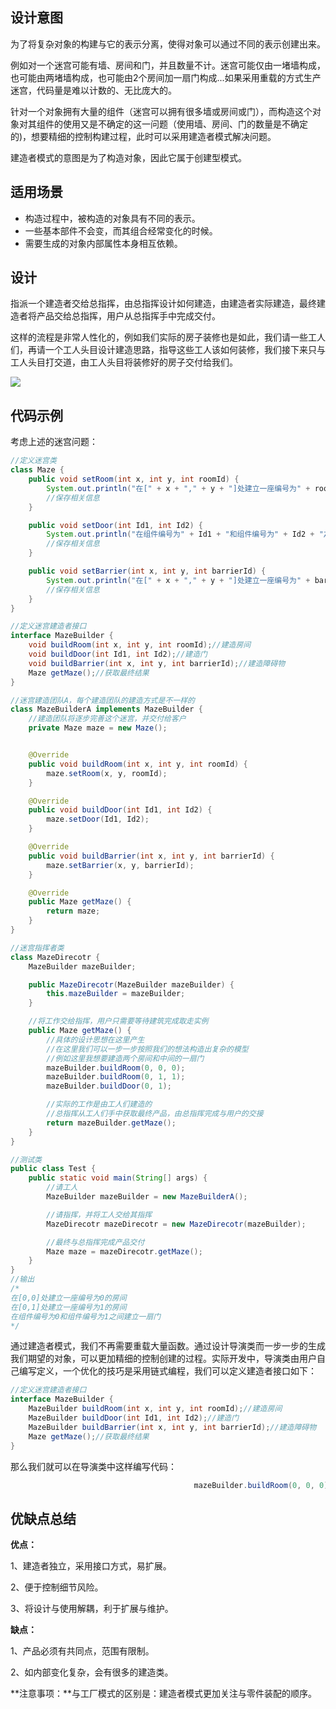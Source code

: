 ## 设计意图

为了将复杂对象的构建与它的表示分离，使得对象可以通过不同的表示创建出来。

例如对一个迷宫可能有墙、房间和门，并且数量不计。迷宫可能仅由一堵墙构成，也可能由两堵墙构成，也可能由2个房间加一扇门构成...如果采用重载的方式生产迷宫，代码量是难以计数的、无比庞大的。

针对一个对象拥有大量的组件（迷宫可以拥有很多墙或房间或门），而构造这个对象对其组件的使用又是不确定的这一问题（使用墙、房间、门的数量是不确定的)，想要精细的控制构建过程，此时可以采用建造者模式解决问题。

建造者模式的意图是为了构造对象，因此它属于创建型模式。

## 适用场景

- 构造过程中，被构造的对象具有不同的表示。
- 一些基本部件不会变，而其组合经常变化的时候。
- 需要生成的对象内部属性本身相互依赖。

## 设计

指派一个建造者交给总指挥，由总指挥设计如何建造，由建造者实际建造，最终建造者将产品交给总指挥，用户从总指挥手中完成交付。

这样的流程是非常人性化的，例如我们实际的房子装修也是如此，我们请一些工人们，再请一个工人头目设计建造思路，指导这些工人该如何装修，我们接下来只与工人头目打交道，由工人头目将装修好的房子交付给我们。

![](https://atts.w3cschool.cn/attachments/image/wk/javadesignpattern/builder-pattern-1.jpg)

## 代码示例

考虑上述的迷宫问题：

```java
//定义迷宫类
class Maze {
    public void setRoom(int x, int y, int roomId) {
        System.out.println("在[" + x + "," + y + "]处建立一座编号为" + roomId + "的房间");
        //保存相关信息
    }

    public void setDoor(int Id1, int Id2) {
        System.out.println("在组件编号为" + Id1 + "和组件编号为" + Id2 + "之间建立一扇门");
        //保存相关信息
    }

    public void setBarrier(int x, int y, int barrierId) {
        System.out.println("在[" + x + "," + y + "]处建立一座编号为" + barrierId + "的障碍物");
        //保存相关信息
    }
}

//定义迷宫建造者接口
interface MazeBuilder {
    void buildRoom(int x, int y, int roomId);//建造房间
    void buildDoor(int Id1, int Id2);//建造门
    void buildBarrier(int x, int y, int barrierId);//建造障碍物
    Maze getMaze();//获取最终结果
}

//迷宫建造团队A，每个建造团队的建造方式是不一样的
class MazeBuilderA implements MazeBuilder {
    //建造团队将逐步完善这个迷宫，并交付给客户
    private Maze maze = new Maze();


    @Override
    public void buildRoom(int x, int y, int roomId) {
        maze.setRoom(x, y, roomId);
    }

    @Override
    public void buildDoor(int Id1, int Id2) {
        maze.setDoor(Id1, Id2);
    }

    @Override
    public void buildBarrier(int x, int y, int barrierId) {
        maze.setBarrier(x, y, barrierId);
    }

    @Override
    public Maze getMaze() {
        return maze;
    }
}

//迷宫指挥者类
class MazeDirecotr {
    MazeBuilder mazeBuilder;

    public MazeDirecotr(MazeBuilder mazeBuilder) {
        this.mazeBuilder = mazeBuilder;
    }

    //将工作交给指挥，用户只需要等待建筑完成取走实例
    public Maze getMaze() {
        //具体的设计思想在这里产生
        //在这里我们可以一步一步按照我们的想法构造出复杂的模型
        //例如这里我想要建造两个房间和中间的一扇门
        mazeBuilder.buildRoom(0, 0, 0);
        mazeBuilder.buildRoom(0, 1, 1);
        mazeBuilder.buildDoor(0, 1);

        //实际的工作是由工人们建造的
        //总指挥从工人们手中获取最终产品，由总指挥完成与用户的交接
        return mazeBuilder.getMaze();
    }
}

//测试类
public class Test {
    public static void main(String[] args) {
        //请工人
        MazeBuilder mazeBuilder = new MazeBuilderA();

        //请指挥，并将工人交给其指挥
        MazeDirecotr mazeDirecotr = new MazeDirecotr(mazeBuilder);

        //最终与总指挥完成产品交付
        Maze maze = mazeDirecotr.getMaze();
    }
}
//输出
/* 
在[0,0]处建立一座编号为0的房间
在[0,1]处建立一座编号为1的房间
在组件编号为0和组件编号为1之间建立一扇门
*/
```

通过建造者模式，我们不再需要重载大量函数。通过设计导演类而一步一步的生成我们期望的对象，可以更加精细的控制创建的过程。实际开发中，导演类由用户自己编写定义，一个优化的技巧是采用链式编程，我们可以定义建造者接口如下：

```java
//定义迷宫建造者接口
interface MazeBuilder {
    MazeBuilder buildRoom(int x, int y, int roomId);//建造房间
    MazeBuilder buildDoor(int Id1, int Id2);//建造门
    MazeBuilder buildBarrier(int x, int y, int barrierId);//建造障碍物
    Maze getMaze();//获取最终结果
}
```

那么我们就可以在导演类中这样编写代码：

```java
                                         mazeBuilder.buildRoom(0, 0, 0).buildRoom(0,1,1).buildDoor(0, 1);

```





## 优缺点总结

**优点：** 

1、建造者独立，采用接口方式，易扩展。 

2、便于控制细节风险。

3、将设计与使用解耦，利于扩展与维护。

**缺点：** 

1、产品必须有共同点，范围有限制。 

2、如内部变化复杂，会有很多的建造类。

**注意事项：**与工厂模式的区别是：建造者模式更加关注与零件装配的顺序。

